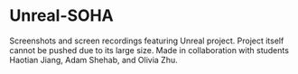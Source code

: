 # Unreal-SOHA

Screenshots and screen recordings featuring Unreal project. Project itself cannot be pushed due to its large size. 
Made in collaboration with students Haotian Jiang, Adam Shehab, and Olivia Zhu.
